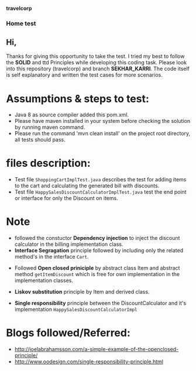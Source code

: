 #### travelcorp
### Home test

## Hi, 
 Thanks for giving this opportunity to take the test. I tried my best to follow the **SOLID** and ttd Principles while developing this 
coding task. Please look into this repository (travelcorp) and branch **SEKHAR_KARRI**.
 The code itself is self explanatory and written the test cases for more scenarios.
# Assumptions & steps to test:
 + Java 8 as source compiler added this pom.xml.
 + Please have maven installed in your system before checking the solution by running maven command.
 + Please run the command 'mvn clean install' on the project root directory, all tests should pass.

# files description:
 * Test file `ShoppingCartImplTest.java` describes the test for adding items to the cart and calculating the 
   generated bill with discounts.
 * Test file `HappySalesDiscountCalculatorImplTest.java` test the end point or interface for only the Discount
   on items.

# Note
 * followed the constuctor **Dependency injection** to inject the discount calculator in the billing implementation class.
 * **Interface Segragation** principle followed by including only the related method's in the interface `Cart`.
 + Followed **Open closed priniciple** by abstract class Item and abstract method `getItemDiscount` which is free for own implementation
   in the implementation classes.
 - **Liskov substitution** principle by Item and derived class.
 + **Single responsibility** principle between the DiscountCalculator and it's implementation `HappySalesDiscountCalculatorImpl`

# Blogs followed/Referred:
  * http://joelabrahamsson.com/a-simple-example-of-the-openclosed-principle/
  * http://www.oodesign.com/single-responsibility-principle.html


